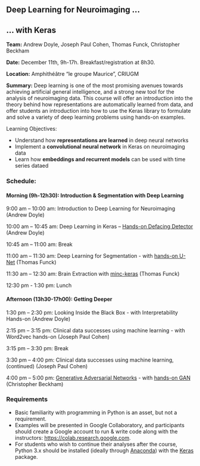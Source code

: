 ## Deep Learning for Neuroimaging ...
##   ... with Keras

**Team:** Andrew Doyle, Joseph Paul Cohen, Thomas Funck, Christopher Beckham

**Date:** December 11th, 9h-17h. Breakfast/registration at 8h30.

**Location:** Amphithéâtre “le groupe Maurice”, CRIUGM

**Summary:** Deep learning is one of the most promising avenues towards achieving artificial general intelligence, and a strong new tool for the analysis of neuroimaging data. This course will offer an introduction into the theory behind how representations are automatically learned from data, and offer students an introduction into how to use the Keras library to formulate and solve a variety of deep learning problems using hands-on examples.

Learning Objectives:
* Understand how **representations are learned** in deep neural networks
* Implement a **convolutional neural network** in Keras on neuroimaging data
* Learn how **embeddings and recurrent models** can be used with time series dataed


### Schedule:

#### Morning (9h-12h30): Introduction & Segmentation with Deep Learning

9:00 am – 10:00 am: 
Introduction to Deep Learning for Neuroimaging (Andrew Doyle)
 
10:00 am – 10:45 am: 
Deep Learning in Keras – [Hands-on Defacing Detector](https://colab.research.google.com/drive/1EgdnWZeNqmzqEmnSR9PUnYXlTjeu1wAU) (Andrew Doyle)
 
10:45 am – 11:00 am: 
Break
 
11:00 am – 11:30 am: 
Deep Learning for Segmentation - with [hands-on U-Net](https://github.com/tfunck/minc_keras/blob/master/main2019.ipynb?fbclid=IwAR1jZFJgBM8ozCxtuGjSjrmHzsXS5IYr2iORjn7KGuYEEhH8Vqk7ygw2x8I)  (Thomas Funck)
 
11:30 am – 12:30 am: 
Brain Extraction with [minc-keras](https://github.com/tfunck/minc_keras) (Thomas Funck)
 
12:30 pm  - 1:30 pm: 
Lunch
 
#### Afternoon (13h30-17h00): Getting Deeper
1:30 pm – 2:30 pm: 
Looking Inside the Black Box - with Interpretability Hands-on (Andrew Doyle)

2:15 pm – 3:15 pm: 
Clinical data successes using machine learning - with Word2vec hands-on
(Joseph Paul Cohen)
 
3:15 pm – 3:30 pm: 
Break
 
3:30 pm – 4:00 pm: 
Clinical data successes using machine learning, (continued)
(Joseph Paul Cohen)
 
4:00 pm – 5:00 pm: 
[Generative Adversarial Networks](https://github.com/brainhack101/IntroDL/blob/master/presentations/ChristopherBeckhamGANs.pdf) - with [hands-on GAN](http://nbviewer.jupyter.org/github/brainhack101/IntroDL/blob/master/LSGAN_MLP_in_Keras.ipynb) (Christopher Beckham)


### Requirements
* Basic familiarity with programming in Python is an asset, but not a requirement.
* Examples will be presented in Google Collaboratory, and participants should create a Google account to run & write code along with the instructors: https://colab.research.google.com.
* For students who wish to continue their analyses after the course, Python 3.x should be installed (ideally through [Anaconda](https://www.anaconda.com/)) with the [Keras](https://keras.io/) package.
